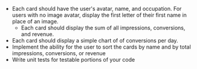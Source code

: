 * Each card should have the user's avatar, name, and occupation. For users with no image avatar, display the first letter of their first name in place of an image.
  * Each card should display the sum of all impressions, conversions, and revenue.
 * Each card should display a simple chart of of conversions per day.
  * Implement the ability for the user to sort the cards by name and by total impressions, conversions, or revenue
*  Write unit tests for testable portions of your code

